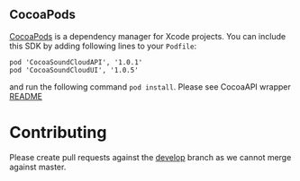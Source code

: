 ## CocoaPods
[CocoaPods](http://cocoapods.org/) is a dependency manager for Xcode projects. 
You can include this SDK by adding following lines to your `Podfile`:

```
pod 'CocoaSoundCloudAPI', '1.0.1'
pod 'CocoaSoundCloudUI', '1.0.5'

```

and run the following command `pod install`.
Please see CocoaAPI wrapper [README](https://github.com/soundcloud/CocoaSoundCloudAPI/blob/master/README.md)

# Contributing

Please create pull requests against the [develop](https://github.com/soundcloud/CocoaSoundCloudUI/tree/develop) branch as we cannot merge against master.
